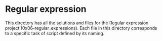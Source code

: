 # Regular expression

This directory has all the solutions and files for the Regular expression project (0x06-regular_expressions). Each file in this directory corresponds to a specific task of script defined by its naming.